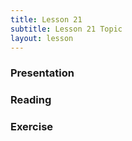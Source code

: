 ```yaml
---
title: Lesson 21
subtitle: Lesson 21 Topic
layout: lesson
---
```


<h3>Presentation</h3>
<h3>Reading</h3>
<h3>Exercise</h3>
